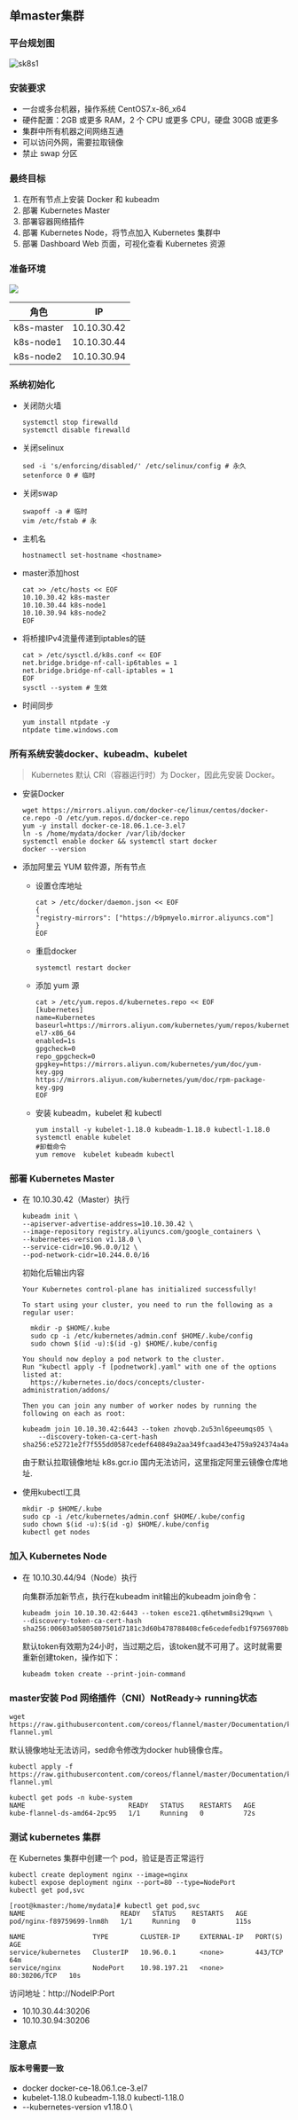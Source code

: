 ## 单master集群

### 平台规划图

![sk8s1](E:\yangfei\技术总结\images\sk8s1.png)

### 安装要求

- 一台或多台机器，操作系统 CentOS7.x-86_x64
- 硬件配置：2GB 或更多 RAM，2 个 CPU 或更多 CPU，硬盘 30GB 或更多 
- 集群中所有机器之间网络互通
- 可以访问外网，需要拉取镜像 
- 禁止 swap 分区

### 最终目标

1. 在所有节点上安装 Docker 和 kubeadm 
2. 部署 Kubernetes Master
3. 部署容器网络插件
4. 部署 Kubernetes Node，将节点加入 Kubernetes 集群中 
5. 部署 Dashboard Web 页面，可视化查看 Kubernetes 资源

### 准备环境

![](E:\yangfei\技术总结\images\sk8s4.png)

| 角色       | IP          |
| ---------- | ----------- |
| k8s-master | 10.10.30.42 |
| k8s-node1  | 10.10.30.44 |
| k8s-node2  | 10.10.30.94 |

### 系统初始化

- 关闭防火墙

  ```shell
  systemctl stop firewalld
  systemctl disable firewalld 
  ```

- 关闭selinux

  ```shell
  sed -i 's/enforcing/disabled/' /etc/selinux/config # 永久
  setenforce 0 # 临时
  ```

- 关闭swap

  ```shell
  swapoff -a # 临时
  vim /etc/fstab # 永
  ```

- 主机名

  ```shell
  hostnamectl set-hostname <hostname>
  ```

- master添加host

  ```shell
  cat >> /etc/hosts << EOF
  10.10.30.42 k8s-master
  10.10.30.44 k8s-node1
  10.10.30.94 k8s-node2
  EOF
  ```

- 将桥接IPv4流量传递到iptables的链

  ```shell
  cat > /etc/sysctl.d/k8s.conf << EOF
  net.bridge.bridge-nf-call-ip6tables = 1
  net.bridge.bridge-nf-call-iptables = 1
  EOF
  sysctl --system # 生效
  ```

- 时间同步

  ```shell
  yum install ntpdate -y
  ntpdate time.windows.com
  ```


### 所有系统安装docker、kubeadm、kubelet

>  Kubernetes 默认 CRI（容器运行时）为 Docker，因此先安装 Docker。

- 安装Docker

  ```shell
  wget https://mirrors.aliyun.com/docker-ce/linux/centos/docker-ce.repo -O /etc/yum.repos.d/docker-ce.repo
  yum -y install docker-ce-18.06.1.ce-3.el7
  ln -s /home/mydata/docker /var/lib/docker
  systemctl enable docker && systemctl start docker
  docker --version
  ```

- 添加阿里云 YUM 软件源，所有节点

  - 设置仓库地址

    ```shell
    cat > /etc/docker/daemon.json << EOF
    {
    "registry-mirrors": ["https://b9pmyelo.mirror.aliyuncs.com"]
    }
    EOF
    ```

  - 重启docker

    ```shell
    systemctl restart docker
    ```

    

  - 添加 yum 源

    ```shell
    cat > /etc/yum.repos.d/kubernetes.repo << EOF
    [kubernetes]
    name=Kubernetes
    baseurl=https://mirrors.aliyun.com/kubernetes/yum/repos/kubernetes-el7-x86_64
    enabled=1s
    gpgcheck=0
    repo_gpgcheck=0
    gpgkey=https://mirrors.aliyun.com/kubernetes/yum/doc/yum-key.gpg
    https://mirrors.aliyun.com/kubernetes/yum/doc/rpm-package-key.gpg
    EOF
    ```

  - 安装 kubeadm，kubelet 和 kubectl

    ```shell
    yum install -y kubelet-1.18.0 kubeadm-1.18.0 kubectl-1.18.0
    systemctl enable kubelet
    #卸载命令
    yum remove  kubelet kubeadm kubectl
    ```

    

### 部署 Kubernetes Master

- 在 10.10.30.42（Master）执行

  ```shell
  kubeadm init \
  --apiserver-advertise-address=10.10.30.42 \
  --image-repository registry.aliyuncs.com/google_containers \
  --kubernetes-version v1.18.0 \
  --service-cidr=10.96.0.0/12 \
  --pod-network-cidr=10.244.0.0/16
  ```

  初始化后输出内容

  ```shell
  Your Kubernetes control-plane has initialized successfully!
  
  To start using your cluster, you need to run the following as a regular user:
  
    mkdir -p $HOME/.kube
    sudo cp -i /etc/kubernetes/admin.conf $HOME/.kube/config
    sudo chown $(id -u):$(id -g) $HOME/.kube/config
  
  You should now deploy a pod network to the cluster.
  Run "kubectl apply -f [podnetwork].yaml" with one of the options listed at:
    https://kubernetes.io/docs/concepts/cluster-administration/addons/
  
  Then you can join any number of worker nodes by running the following on each as root:
  
  kubeadm join 10.10.30.42:6443 --token zhovqb.2u53nl6peeumqs05 \
      --discovery-token-ca-cert-hash sha256:e52721e2f7f555dd0587cedef640849a2aa349fcaad43e4759a924374a4a0fda 
  ```

  

  由于默认拉取镜像地址 k8s.gcr.io 国内无法访问，这里指定阿里云镜像仓库地址.

- 使用kubectl工具

  ```shell
  mkdir -p $HOME/.kube
  sudo cp -i /etc/kubernetes/admin.conf $HOME/.kube/config
  sudo chown $(id -u):$(id -g) $HOME/.kube/config
  kubectl get nodes
  ```

### 加入 Kubernetes Node 

- 在 10.10.30.44/94（Node）执行

  向集群添加新节点，执行在kubeadm init输出的kubeadm join命令：

  ```shell
  kubeadm join 10.10.30.42:6443 --token esce21.q6hetwm8si29qxwn \
  --discovery-token-ca-cert-hash
  sha256:00603a05805807501d7181c3d60b478788408cfe6cedefedb1f97569708be9c5
  ```

  默认token有效期为24小时，当过期之后，该token就不可用了。这时就需要重新创建token，操作如下：

  ```shell
  kubeadm token create --print-join-command
  ```

### master安装 Pod 网络插件（CNI）NotReady-> running状态

```shell
wget https://raw.githubusercontent.com/coreos/flannel/master/Documentation/kube-flannel.yml
```

默认镜像地址无法访问，sed命令修改为docker hub镜像仓库。

```shell
kubectl apply -f https://raw.githubusercontent.com/coreos/flannel/master/Documentation/kube-flannel.yml

kubectl get pods -n kube-system
NAME                          READY   STATUS    RESTARTS   AGE
kube-flannel-ds-amd64-2pc95   1/1     Running   0          72s
```



### 测试 kubernetes 集群

在 Kubernetes 集群中创建一个 pod，验证是否正常运行

```shell
kubectl create deployment nginx --image=nginx
kubectl expose deployment nginx --port=80 --type=NodePort
kubectl get pod,svc
```

```shell
[root@kmaster:/home/mydata]# kubectl get pod,svc
NAME                        READY   STATUS    RESTARTS   AGE
pod/nginx-f89759699-lnm8h   1/1     Running   0          115s

NAME                 TYPE        CLUSTER-IP     EXTERNAL-IP   PORT(S)        AGE
service/kubernetes   ClusterIP   10.96.0.1      <none>        443/TCP        64m
service/nginx        NodePort    10.98.197.21   <none>        80:30206/TCP   10s
```

访问地址：http://NodeIP:Port

- 10.10.30.44:30206
- 10.10.30.94:30206

### 注意点

#### 版本号需要一致

- docker docker-ce-18.06.1.ce-3.el7
- kubelet-1.18.0 kubeadm-1.18.0 kubectl-1.18.0
- --kubernetes-version v1.18.0 \